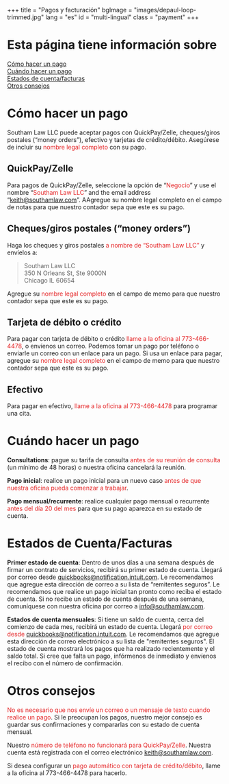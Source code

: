 +++
title = "Pagos y facturación"
bgImage = "images/depaul-loop-trimmed.jpg"
lang = "es"
id = "multi-lingual"
class = "payment"
+++

# Esta página tiene información sobre

<a href = "#cómo-hacer-un pagot">Cómo hacer un pago</a><br>
<a href = "#cuándo-hacer-un-pago">Cuándo hacer un pago</a><br>
<a href = "#estados-de-cuenta/facturas">Estados de cuenta/facturas</a><br>
<a href = "#otros-consejos">Otros consejos</a><br>

# Cómo hacer un pago

Southam Law LLC puede aceptar pagos con QuickPay/Zelle, cheques/giros postales (“money orders”), efectivo y tarjetas de crédito/débito. Asegúrese de incluir su <font color="#E52426"> nombre legal completo </font> con su pago.


## QuickPay/Zelle

Para pagos de QuickPay/Zelle, seleccione la opción de “<font color="#E52426">Negocio</font>” y use el nombre “<font color="#E52426">Southam Law LLC</font>” and the email address “<font color="#E52426">keith@southamlaw.com</font>”. AAgregue su nombre legal completo en el campo de notas para que nuestro contador sepa que este es su pago.

## Cheques/giros postales (“money orders”)

Haga los cheques y giros postales <font color="#E52426">a nombre de “Southam Law LLC”</font> y envíelos a:

 > Southam Law LLC   
 > 350 N Orleans St, Ste 9000N  
 > Chicago IL 60654  

Agregue su <font color="#E52426">nombre legal completo</font> en el campo de memo para que nuestro contador sepa que este es su pago.

## Tarjeta de débito o crédito

Para pagar con tarjeta de débito o crédito <font color="#E52426">llame a la oficina al 773-466-4478</font>, o envíenos un correo. Podemos tomar un pago por teléfono o enviarle un correo con un enlace para un pago. Si usa un enlace para pagar, agregue su <font color="#E52426">nombre legal completo</font> en el campo de memo para que nuestro contador sepa que este es su pago.

## Efectivo

Para pagar en efectivo, <font color="#E52426">llame a la oficina al 773-466-4478</font> para programar una cita.

# Cuándo hacer un pago

<b>Consultations</b>: pague su tarifa de consulta <font color="#E52426">antes de su reunión de consulta</font> (un mínimo de 48 horas) o nuestra oficina cancelará la reunión.

<b>Pago inicial</b>: realice un pago inicial para un nuevo caso <font color="#E52426">antes de que nuestra oficina pueda comenzar a trabajar</font>.

<b>Pago mensual/recurrente</b>: realice cualquier pago mensual o recurrente <font color="#E52426">antes del día 20 del mes</font> para que su pago aparezca en su estado de cuenta.

# Estados de Cuenta/Facturas

<b>Primer estado de cuenta</b>: Dentro de unos días a una semana después de firmar un contrato de servicios, recibirá su primer estado de cuenta. Llegará por correo desde <font color="#E52426">quickbooks@notification.intuit.com</font>. Le recomendamos que agregue esta dirección de correo a su lista de “remitentes seguros”. Le recomendamos que realice un pago inicial tan pronto como reciba el estado de cuenta. Si no recibe un estado de cuenta después de una semana, comuníquese con nuestra oficina por correo a info@southamlaw.com.

<b>Estados de cuenta mensuales</b>: Si tiene un saldo de cuenta, cerca del comienzo de cada mes, recibirá un estado de cuenta. Llegará <font color="#E52426">por correo desde quickbooks@notification.intuit.com</font>. Le recomendamos que agregue esta dirección de correo electrónico a su lista de "remitentes seguros". El estado de cuenta mostrará los pagos que ha realizado recientemente y el saldo total. Si cree que falta un pago, infórmenos de inmediato y envíenos el recibo con el número de confirmación.

# Otros consejos

<font color="#E52426">No es necesario que nos envíe un correo o un mensaje de texto cuando realice un pago</font>. Si le preocupan los pagos, nuestro mejor consejo es guardar sus confirmaciones y compararlas con su estado de cuenta mensual.

Nuestro <font color="#E52426">número de teléfono no funcionará para QuickPay/Zelle</font>. Nuestra cuenta está registrada con el correo electrónico keith@southamlaw.com.

Si desea configurar un <font color="#E52426">pago automático con tarjeta de crédito/débito</font>, llame a la oficina al 773-466-4478 para hacerlo.
